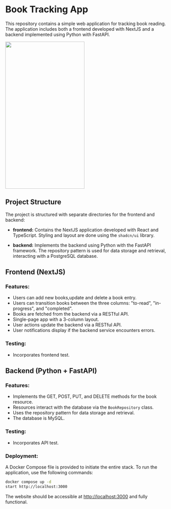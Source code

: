 
# Book Tracking App

This repository contains a simple web application for tracking book reading. The application includes both a frontend developed with NextJS and a backend implemented using Python with FastAPI.


<img height="460px" src="https://res.cloudinary.com/doew4ampi/image/upload/v1702069392/photo_6023967468780896558_y_wv8gsc.jpg" width="70%"/>



## Project Structure

The project is structured with separate directories for the frontend and backend:

- **frontend:** Contains the NextJS application developed with React and TypeScript. Styling and layout are done using the `shadcn/ui` library.

- **backend:** Implements the backend using Python with the FastAPI framework. The repository pattern is used for data storage and retrieval, interacting with a PostgreSQL database.

## Frontend (NextJS)

### Features:

- Users can add new books,update and delete a book entry.
- Users can transition books between the three columns: "to-read", "in-progress", and "completed".
- Books are fetched from the backend via a RESTful API.
- Single-page app with a 3-column layout.
- User actions update the backend via a RESTful API.
- User notifications display if the backend service encounters errors.

### Testing:

- Incorporates frontend test.

## Backend (Python + FastAPI)

### Features:

- Implements the GET, POST, PUT, and DELETE methods for the book resource.
- Resources interact with the database via the `BookRepository` class.
- Uses the repository pattern for data storage and retrieval.
- The database is MySQL.

### Testing:

- Incorporates API test.

### Deployment:

A Docker Compose file is provided to initiate the entire stack. To run the application, use the following commands:

```bash
docker compose up -d
start http://localhost:3000
```

The website should be accessible at [http://localhost:3000](http://localhost:3000) and fully functional.

